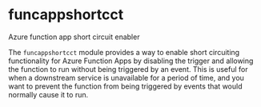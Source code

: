 # funcappshortcct
Azure function app short circuit enabler

The `funcappshortcct` module provides a way to enable short circuiting functionality for Azure Function Apps by disabling the trigger and allowing the function to run without being triggered by an event. This is useful for when a downstream service is unavailable for a period of time, and you want to prevent the function from being triggered by events that would normally cause it to run. 